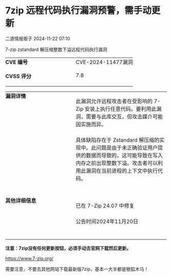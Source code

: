 #  7zip 远程代码执行漏洞预警，需手动更新   
 二道情报贩子   2024-11-22 07:10  
  
7-zip zstandard 解压缩整数下溢远程代码执行漏洞  
<table><tbody><tr><td msttexthash="7326319" msthash="24" style="padding: 0px 0px 20px;vertical-align: top;font-weight: bold;" width="220">CVE 编号</td><td style="padding: 0px 0px 20px;vertical-align: top;">CVE-2024-11477漏洞</td></tr><tr><td msttexthash="8427770" msthash="26" style="padding: 0px 0px 20px;vertical-align: top;font-weight: bold;" width="220">CVSS 评分</td><td style="padding: 0px 0px 20px;vertical-align: top;"><span style="">7.8</span></td></tr></tbody></table>  
  
<table><tbody><tr><td msttexthash="12903085" msthash="32" style="padding: 0px 0px 20px;vertical-align: top;font-weight: bold;" width="220">漏洞详情</td><td style="padding: 0px 0px 20px;vertical-align: top;"><p msttexthash="683788898" msthash="33" style="margin-bottom: 25px;">此漏洞允许远程攻击者在受影响的 7-Zip 安装上执行任意代码。要利用此漏洞，需要与此库交互，但攻击媒介可能因实施而异。</p><p style="margin-bottom: 25px;"><span style="">具体缺陷存在于 Zstandard 解压缩的实现中。此问题是由于未正确验证用户提供的数据而导致的，这可能导致在写入内存之前出现整数下溢。攻击者可以利用此漏洞在当前进程的上下文中执行代码。</span><br/></p></td></tr><tr><td msttexthash="19181279" msthash="35" style="padding: 0px 0px 20px;vertical-align: top;font-weight: bold;" width="220">其他详细信息</td><td style="padding: 0px 0px 20px;vertical-align: top;"><p msttexthash="21108659" msthash="36" style="margin-bottom: 25px;">已在 7-Zip 24.07 中修复</p><p msttexthash="21108659" msthash="36" style="margin-bottom: 25px;">公告时间2024年11月20日</p></td></tr></tbody></table>  
  
**注意：7zip没有任何更新按钮，必须手动去官网下载然后更新。**  
  
https://www.7-zip.org/  
  
  
需要注意，不要去其他网站下载最新版7zip，基本一大半都是银狐木马！  
  
